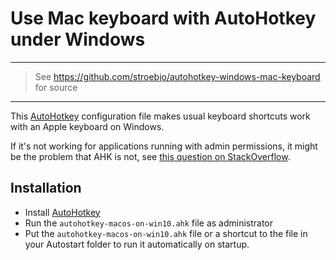# Use Mac keyboard with AutoHotkey under Windows

---

> See https://github.com/stroebjo/autohotkey-windows-mac-keyboard for source

---

This [AutoHotkey](https://www.autohotkey.com/) configuration file makes usual
keyboard shortcuts work with an Apple keyboard on Windows.

If it's not working for applications running with admin permissions, it might be
the problem that AHK is not, see
[this question on StackOverflow](https://stackoverflow.com/a/8457852/723769).

## Installation

- Install [AutoHotkey](https://www.autohotkey.com/)
- Run the `autohotkey-macos-on-win10.ahk` file as administrator
- Put the `autohotkey-macos-on-win10.ahk` file or a shortcut to the file in your
  Autostart folder to run it automatically on startup.
